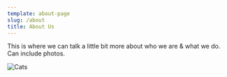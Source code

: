 ```yaml
---
template: about-page
slug: /about
title: About Us
---
```

This is where we can talk a little bit more about who we are & what we do. Can include photos. 

![Cats](/assets/team-cats.jpg "Cats")